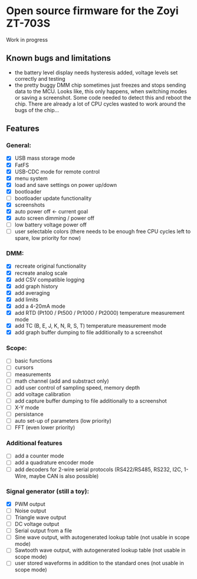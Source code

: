 # Open source firmware for the Zoyi ZT-703S

Work in progress

## Known bugs and limitations
- the battery level display needs hysteresis added, voltage levels set correctly and testing
- the pretty buggy DMM chip sometimes just freezes and stops sending data to the MCU. Looks like, this only happens, when switching modes or saving a screenshot. Some code needed to detect this and reboot the chip. There are already a lot of CPU cycles wasted to work around the bugs of the chip...

## Features
### General:
- [X] USB mass storage mode
- [X] FatFS
- [X] USB-CDC mode for remote control
- [X] menu system
- [X] load and save settings on power up/down
- [X] bootloader
- [ ] bootloader update functionality
- [X] screenshots
- [X] auto power off <- current goal
- [X] auto screen dimming / power off
- [ ] low battery voltage power off
- [ ] user selectable colors (there needs to be enough free CPU cycles left to spare, low priority for now)  

### DMM:
- [X] recreate original functionality
- [X] recreate analog scale
- [X] add CSV compatible logging
- [X] add graph history
- [X] add averaging
- [X] add limits
- [X] add a 4-20mA mode
- [X] add RTD (Pt100 / Pt500 / Pt1000 / Pt2000) temperature measurement mode
- [X] add TC (B, E, J, K, N, R, S, T) temperature measurement mode
- [X] add graph buffer dumping to file additionally to a screenshot

### Scope:
- [ ] basic functions
- [ ] cursors
- [ ] measurements
- [ ] math channel (add and substract only)
- [ ] add user control of sampling speed, memory depth
- [ ] add voltage calibration
- [ ] add capture buffer dumping to file additionally to a screenshot
- [ ] X-Y mode
- [ ] persistance
- [ ] auto set-up of parameters (low priority)
- [ ] FFT (even lower priority)

### Additional features
- [ ] add a counter mode
- [ ] add a quadrature encoder mode
- [ ] add decoders for 2-wire serial protocols (RS422/RS485, RS232, I2C, 1-Wire, maybe CAN is also possible)

### Signal generator (still a toy):
- [X] PWM output
- [ ] Noise output
- [ ] Triangle wave output
- [ ] DC voltage output
- [ ] Serial output from a file
- [ ] Sine wave output, with autogenerated lookup table (not usable in scope mode)
- [ ] Sawtooth wave output, with autogenerated lookup table (not usable in scope mode)
- [ ] user stored waveforms in addition to the standard ones (not usable in scope mode)
